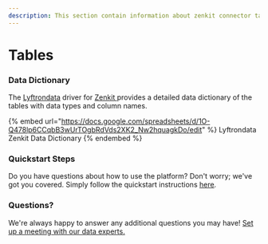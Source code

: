 ```yaml
---
description: This section contain information about zenkit connector tables information
---
```


# Tables

### Data Dictionary

The [Lyftrondata](https://www.lyftrondata.com/) driver for [Zenkit](https://www.lyftrondata.com/integration/commerce-analytics/zenkit//)[ ](https://www.lyftrondata.com/integration/zenkit/)provides a detailed data dictionary of the tables with data types and column names.

{% embed url="https://docs.google.com/spreadsheets/d/1O-Q478lp6CCqbB3wUrTOgbRdVds2XK2_Nw2hquagkDo/edit" %}
Lyftrondata Zenkit Data Dictionary
{% endembed %}

### Quickstart Steps

Do you have questions about how to use the platform? Don't worry; we've got you covered. Simply follow the quickstart instructions [here](../README.md).

### Questions? <a href="#questions" id="questions"></a>

We're always happy to answer any additional questions you may have! [Set up a meeting with our data experts.](https://www.lyftrondata.com/book-a-meeting/)

